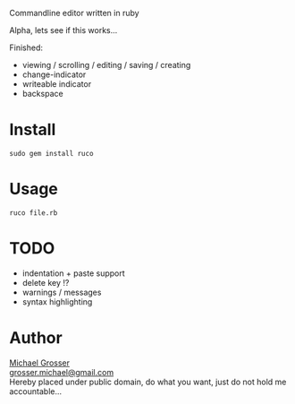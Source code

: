 Commandline editor written in ruby

Alpha, lets see if this works...

Finished:

 - viewing / scrolling / editing / saving / creating
 - change-indicator
 - writeable indicator
 - backspace

Install
=======
    sudo gem install ruco

Usage
=====
    ruco file.rb

TODO
=====
 - indentation + paste support
 - delete key !?
 - warnings / messages
 - syntax highlighting

Author
======
[Michael Grosser](http://grosser.it)  
grosser.michael@gmail.com  
Hereby placed under public domain, do what you want, just do not hold me accountable...
